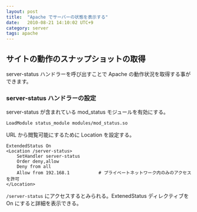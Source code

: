 ```yaml
---
layout: post
title:  "Apache でサーバーの状態を表示する"
date:   2010-08-21 14:10:02 UTC+9
category: server
tags: apache
---
```


## サイトの動作のスナップショットの取得

server-status ハンドラーを呼び出すことで Apache の動作状況を取得する事ができます。

### server-status ハンドラーの設定

server-status が含まれている mod_status モジュールを有効にする。

```
LoadModule status_module modules/mod_status.so
```

URL から閲覧可能にするために Location を設定する。

```
ExtendedStatus On
<Location /server-status>
    SetHandler server-status
    Order deny,allow
    Deny from all
    Allow from 192.168.1           # プライベートネットワーク内のみのアクセスを許可
</Location>
```

`/server-status` にアクセスするとみられる。ExtenedStatus ディレクティブを On にすると詳細を表示できる。

